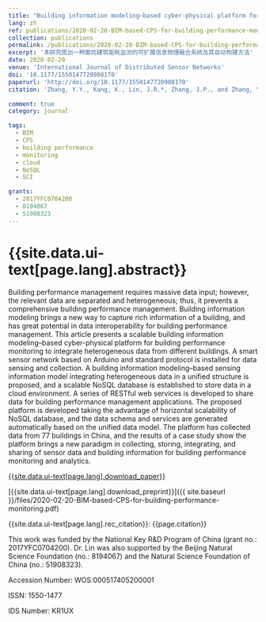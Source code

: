 ```yaml
---
title: "Building information modeling–based cyber-physical platform for building performance monitoring"
lang: zh
ref: publications/2020-02-20-BIM-based-CPS-for-building-performance-monitoring
collection: publications
permalink: /publications/2020-02-20-BIM-based-CPS-for-building-performance-monitoring
excerpt: '本研究提出一种面向建筑能耗监测的可扩展信息物理融合系统及其自动构建方法'
date: 2020-02-20
venue: 'International Journal of Distributed Sensor Networks'
doi: '10.1177/1550147720908170'
paperurl: 'http://doi.org/10.1177/1550147720908170'
citation: 'Zhang, Y.Y., Kang, K., Lin, J.R.*, Zhang, J.P., and Zhang, Y. (2020). &quot;Building information modeling–based cyber-physical platform for building performance monitoring&quot; <i>International Journal of Distributed Sensor Networks</i>. 16(2): 1-21. doi: 10.1177/1550147720908170'

comment: true
category: journal

tags: 
  - BIM
  - CPS
  - building performance
  - monitoring
  - cloud
  - NoSQL
  - SCI

grants:
  - 2017YFC0704200
  - 8194067
  - 51908323
---
```



{{site.data.ui-text[page.lang].abstract}}
====

Building performance management requires massive data input; however, the relevant data are separated and heterogeneous; thus, it prevents a comprehensive building performance management. Building information modeling brings a new way to capture rich information of a building, and has great potential in data interoperability for building performance management. This article presents a scalable building information modeling–based cyber-physical platform for building performance monitoring to integrate heterogeneous data from different buildings. A smart sensor network based on Arduino and standard protocol is installed for data sensing and collection. A building information modeling–based sensing information model integrating heterogeneous data in a unified structure is proposed, and a scalable NoSQL database is established to store data in a cloud environment. A series of RESTful web services is developed to share data for building performance management applications. The proposed platform is developed taking the advantage of horizontal scalability of NoSQL database, and the data schema and services are generated automatically based on the unified data model. The platform has collected data from 77 buildings in China, and the results of a case study show the platform brings a new paradigm in collecting, storing, integrating, and sharing of sensor data and building information for building performance monitoring and analytics.

[{{site.data.ui-text[page.lang].download_paper}}](http://doi.org/10.1177/1550147720908170)

[{{site.data.ui-text[page.lang].download_preprint}}]({{ site.baseurl }}/files/2020-02-20-BIM-based-CPS-for-building-performance-monitoring.pdf)

{{site.data.ui-text[page.lang].rec_citation}}: {{page.citation}}

This work was funded by the National Key R&D Program of China (grant no.: 2017YFC0704200). Dr. Lin was also supported by the Beijing Natural Science Foundation (no.: 8194067) and the Natural Science Foundation of China (no.: 51908323).

Accession Number: WOS:000517405200001

ISSN: 1550-1477

IDS Number: KR1UX
